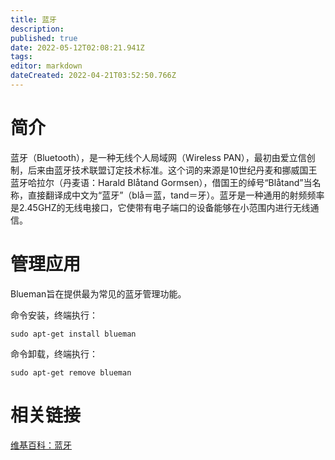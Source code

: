 ```yaml
---
title: 蓝牙
description: 
published: true
date: 2022-05-12T02:08:21.941Z
tags: 
editor: markdown
dateCreated: 2022-04-21T03:52:50.766Z
---
```


# 简介
蓝牙（Bluetooth），是一种无线个人局域网（Wireless PAN），最初由爱立信创制，后来由蓝牙技术联盟订定技术标准。这个词的来源是10世纪丹麦和挪威国王蓝牙哈拉尔（丹麦语：Harald Blåtand Gormsen），借国王的绰号“Blåtand”当名称，直接翻译成中文为“蓝牙”（blå＝蓝，tand＝牙）。蓝牙是一种通用的射频频率是2.45GHZ的无线电接口，它使带有电子端口的设备能够在小范围内进行无线通信。
# 管理应用
Blueman旨在提供最为常见的蓝牙管理功能。

命令安装，终端执行：

    sudo apt-get install blueman

命令卸载，终端执行：

    sudo apt-get remove blueman

# 相关链接
[维基百科：蓝牙](http://zh.wikipedia.org/wiki/%E8%93%9D%E7%89%99)